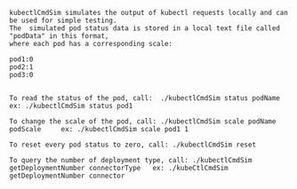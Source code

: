 	kubectlCmdSim simulates the output of kubectl requests locally and can be used for simple testing. 
	The  simulated pod status data is stored in a local text file called "podData" in this format, 
	where each pod has a corresponding scale:

	pod1:0
	pod2:1
	pod3:0


	To read the status of the pod, call:  ./kubectlCmdSim status podName             ex: ./kubectlCmdSim status pod1

	To change the scale of the pod, call: ./kubectlCmdSim scale podName podScale     ex: ./kubectlCmdSim scale pod1 1

	To reset every pod status to zero, call: ./kubectlCmdSim reset
	
	To query the number of deployment type, call: ./kubectlCmdSim getDeploymentNumber connectorType   ex: ./kubeCtlCmdSim getDeploymentNumber connector
